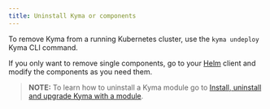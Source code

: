 ```yaml
---
title: Uninstall Kyma or components
---
```


To remove Kyma from a running Kubernetes cluster, use the `kyma undeploy` Kyma CLI command.

If you only want to remove single components, go to your [Helm](https://helm.sh/) client and modify the components as you need them.

> **NOTE:** To learn how to uninstall a Kyma module go to [Install, uninstall and upgrade Kyma with a module](../../02-get-started/08-install-uninstall-upgrade-kyma-module.md#uninstall-kyma-with-a-module).

